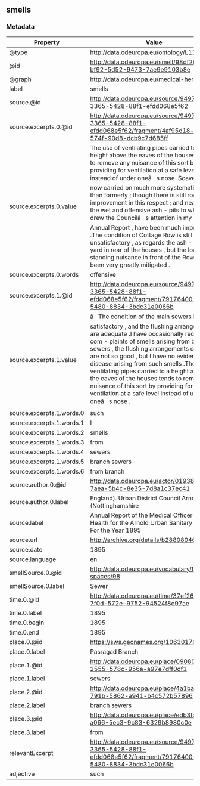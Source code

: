 ## smells

### Metadata

| Property | Value |
| -------- | ----- |
| @type | http://data.odeuropa.eu/ontology/L11_Smell |
| @id | http://data.odeuropa.eu/smell/98df2b83-bf92-5d52-9473-7ae9e9103b8e |
| @graph | http://data.odeuropa.eu/medical-heritage |
| label | smells |
| source.@id | http://data.odeuropa.eu/source/94970884-3365-5428-88f1-efdd068e5f62 |
| source.excerpts.0.@id | http://data.odeuropa.eu/source/94970884-3365-5428-88f1-efdd068e5f62/fragment/4af95d18-d017-574f-90d8-dcb9c7d685ff |
| source.excerpts.0.value | The use of ventilating pipes carried to a height above the eaves of the houses tends to remove any nuisance of this sort by providing for ventilation at a safe level instead of under oneâ   s nose .Scavenging is now carried on much more systematically than formerly ; though there is still room for improvement in this respect ; and nearly all the wet and offensive ash - pits to which I drew the Councilâ   s attention in my last Annual Report , have been much improved .The condition of Cottage Row is still unsatisfactory , as regards the ash - pits and yard in rear of the houses , but the long standing nuisance in front of the Row has been very greatly mitigated . |
| source.excerpts.0.words | offensive |
| source.excerpts.1.@id | http://data.odeuropa.eu/source/94970884-3365-5428-88f1-efdd068e5f62/fragment/79176400-2b1e-5480-8834-3bdc31e0066b |
| source.excerpts.1.value | â   The condition of the main sewers is satisfactory , and the flushing arrangements are adequate .I have occasionally received com - plaints of smells arising from branch sewers , the flushing arrangements of which are not so good , but I have no evidence of disease arising from such smells .The use of ventilating pipes carried to a height above the eaves of the houses tends to remove any nuisance of this sort by providing for ventilation at a safe level instead of under oneâ   s nose . |
| source.excerpts.1.words.0 | such |
| source.excerpts.1.words.1 | I |
| source.excerpts.1.words.2 | smells |
| source.excerpts.1.words.3 | from |
| source.excerpts.1.words.4 | sewers |
| source.excerpts.1.words.5 | branch sewers |
| source.excerpts.1.words.6 | from branch |
| source.author.0.@id | http://data.odeuropa.eu/actor/01938681-7aea-5b4c-8e35-7d8a1c37ec41 |
| source.author.0.label | England). Urban District Council Arnold (Nottinghamshire |
| source.label | Annual Report of the Medical Officer of Health for the Arnold Urban Sanitary District, For the Year 1895 |
| source.url | http://archive.org/details/b28808046 |
| source.date | 1895 |
| source.language | en |
| smellSource.0.@id | http://data.odeuropa.eu/vocabulary/fragrant-spaces/98 |
| smellSource.0.label | Sewer |
| time.0.@id | http://data.odeuropa.eu/time/37ef26f6-7f0d-572e-9752-94524f8e97ae |
| time.0.label | 1895 |
| time.0.begin | 1895 |
| time.0.end | 1895 |
| place.0.@id | https://sws.geonames.org/10630176/ |
| place.0.label | Pasragad Branch |
| place.1.@id | http://data.odeuropa.eu/place/09080a1c-2555-578c-956a-a97e7dff0df1 |
| place.1.label | sewers |
| place.2.@id | http://data.odeuropa.eu/place/4a1ba63f-791b-5862-a941-b4c572b57896 |
| place.2.label | branch sewers |
| place.3.@id | http://data.odeuropa.eu/place/edb3fdb7-a066-5ec3-9c83-6329b8980c0e |
| place.3.label | from |
| relevantExcerpt | http://data.odeuropa.eu/source/94970884-3365-5428-88f1-efdd068e5f62/fragment/79176400-2b1e-5480-8834-3bdc31e0066b |
| adjective | such |
